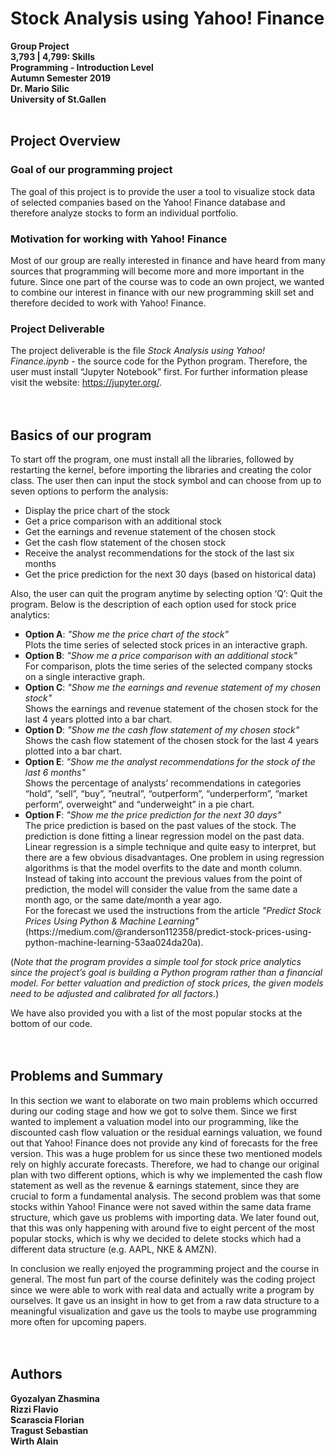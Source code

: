 # Stock Analysis using Yahoo! Finance

<b>Group Project <br>
3,793 | 4,799: Skills<br>
Programming - Introduction Level <br>
Autumn Semester 2019 <br>
Dr. Mario Silic <br>
University of St.Gallen </b> <br>
<br>

##	Project Overview

### Goal of our programming project
The goal of this project is to provide the user a tool to visualize stock data of selected companies based on the Yahoo! Finance database and therefore analyze stocks to form an individual portfolio. 

### Motivation for working with Yahoo! Finance
Most of our group are really interested in finance and have heard from many sources that programming will become more and more important in the future. Since one part of the course was to code an own project, we wanted to combine our interest in finance with our new programming skill set and therefore decided to work with Yahoo! Finance. 

### Project Deliverable
The project deliverable is the file <i>Stock Analysis using Yahoo! Finance.ipynb</i> - the source code for the Python program. Therefore, the user must install “Jupyter Notebook” first. For further information please visit the website: https://jupyter.org/.
<br>
<br>
<br>

## Basics of our program

To start off the program, one must install all the libraries, followed by restarting the kernel, before importing the libraries and creating the color class. The user then can input the stock symbol and can choose from up to seven options to perform the analysis:
- Display the price chart of the stock
- Get a price comparison with an additional stock
- Get the earnings and revenue statement of the chosen stock
- Get the cash flow statement of the chosen stock
- Receive the analyst recommendations for the stock of the last six months
- Get the price prediction for the next 30 days (based on historical data) <br>

Also, the user can quit the program anytime by selecting option ‘Q’: Quit the program. Below is the description of each option used for stock price analytics:

<ul type="square">
<li><b>Option A</b>: <i>"Show me the price chart of the stock"</i><br>Plots the time series of selected stock prices in an interactive graph.</li>
<li><b>Option B</b>: <i>"Show me a price comparison with an additional stock"</i><br>For comparison, plots the time series of the selected company stocks on a single interactive graph.</li>
<li><b>Option C</b>: <i>"Show me the earnings and revenue statement of my chosen stock"</i><br>Shows the earnings and revenue statement of the chosen stock for the last 4 years plotted into a bar chart.</li>
<li><b>Option D</b>: <i>"Show me the cash flow statement of my chosen stock"</i><br>Shows the cash flow statement of the chosen stock for the last 4 years plotted into a bar chart.</li>
<li><b>Option E</b>: <i>"Show me the analyst recommendations for the stock of the last 6 months"</i><br>Shows the percentage of analysts’ recommendations in categories “hold”, “sell”, “buy”, ”neutral”, “outperform”, “underperform”, “market perform“, overweight” and “underweight” in a pie chart.</li>
<li><b>Option F</b>: <i>"Show me the price prediction for the next 30 days"</i><br>The price prediction is based on the past values of the stock. The prediction is done fitting a linear regression model on the past data. Linear regression is a simple technique and quite easy to interpret, but there are a few obvious disadvantages. One problem in using regression algorithms is that the model overfits to the date and month column. Instead of taking into account the previous values from the point of prediction, the model will consider the value from the same date a month ago, or the same date/month a year ago.<br>For the forecast we used the instructions from the article <i>"Predict Stock Prices Using Python & Machine Learning"</i> (https://medium.com/@randerson112358/predict-stock-prices-using-python-machine-learning-53aa024da20a).</li>
</ul>

(<i>Note that the program provides a simple tool for stock price analytics since the project’s goal is building a Python program rather than a financial model. For better valuation and prediction of stock prices, the given models need to be adjusted and calibrated for all factors.</i>)<br>

We have also provided you with a list of the most popular stocks at the bottom of our code.
<br>
<br>
<br>

## Problems and Summary
In this section we want to elaborate on two main problems which occurred during our coding stage and how we got to solve them. Since we first wanted to implement a valuation model into our programming, like the discounted cash flow valuation or the residual earnings valuation, we found out that Yahoo! Finance does not provide any kind of forecasts for the free version. This was a huge problem for us since these two mentioned models rely on highly accurate forecasts. Therefore, we had to change our original plan with two different options, which is why we implemented the cash flow statement as well as the revenue & earnings statement, since they are crucial to form a fundamental analysis. The second problem was that some stocks within Yahoo! Finance were not saved within the same data frame structure, which gave us problems with importing data. We later found out, that this was only happening with around five to eight percent of the most popular stocks, which is why we decided to delete stocks which had a different data structure (e.g. AAPL, NKE & AMZN).<br>

In conclusion we really enjoyed the programming project and the course in general. The most fun part of the course definitely was the coding project since we were able to work with real data and actually write a program by ourselves. It gave us an insight in how to get from a raw data structure to a meaningful visualization and gave us the tools to maybe use programming more often for upcoming papers.
<br>
<br>
<br>

## Authors
<b>Gyozalyan Zhasmina</b><br>
<b>Rizzi Flavio</b><br>
<b>Scarascia Florian</b><br>
<b>Tragust Sebastian</b><br>
<b>Wirth Alain</b><br>






